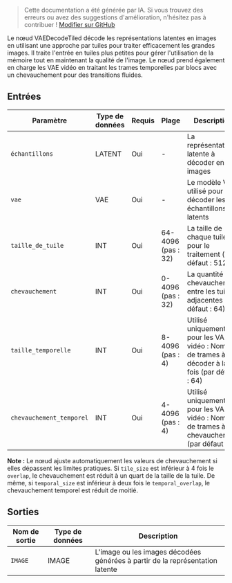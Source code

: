 > Cette documentation a été générée par IA. Si vous trouvez des erreurs ou avez des suggestions d'amélioration, n'hésitez pas à contribuer ! [Modifier sur GitHub](https://github.com/Comfy-Org/embedded-docs/blob/main/comfyui_embedded_docs/docs/VAEDecodeTiled/fr.md)

Le nœud VAEDecodeTiled décode les représentations latentes en images en utilisant une approche par tuiles pour traiter efficacement les grandes images. Il traite l'entrée en tuiles plus petites pour gérer l'utilisation de la mémoire tout en maintenant la qualité de l'image. Le nœud prend également en charge les VAE vidéo en traitant les trames temporelles par blocs avec un chevauchement pour des transitions fluides.

## Entrées

| Paramètre | Type de données | Requis | Plage | Description |
|-----------|-----------|----------|-------|-------------|
| `échantillons` | LATENT | Oui | - | La représentation latente à décoder en images |
| `vae` | VAE | Oui | - | Le modèle VAE utilisé pour décoder les échantillons latents |
| `taille_de_tuile` | INT | Oui | 64-4096 (pas : 32) | La taille de chaque tuile pour le traitement (par défaut : 512) |
| `chevauchement` | INT | Oui | 0-4096 (pas : 32) | La quantité de chevauchement entre les tuiles adjacentes (par défaut : 64) |
| `taille_temporelle` | INT | Oui | 8-4096 (pas : 4) | Utilisé uniquement pour les VAE vidéo : Nombre de trames à décoder à la fois (par défaut : 64) |
| `chevauchement_temporel` | INT | Oui | 4-4096 (pas : 4) | Utilisé uniquement pour les VAE vidéo : Nombre de trames à chevaucher (par défaut : 8) |

**Note :** Le nœud ajuste automatiquement les valeurs de chevauchement si elles dépassent les limites pratiques. Si `tile_size` est inférieur à 4 fois le `overlap`, le chevauchement est réduit à un quart de la taille de la tuile. De même, si `temporal_size` est inférieur à deux fois le `temporal_overlap`, le chevauchement temporel est réduit de moitié.

## Sorties

| Nom de sortie | Type de données | Description |
|-------------|-----------|-------------|
| `IMAGE` | IMAGE | L'image ou les images décodées générées à partir de la représentation latente |
